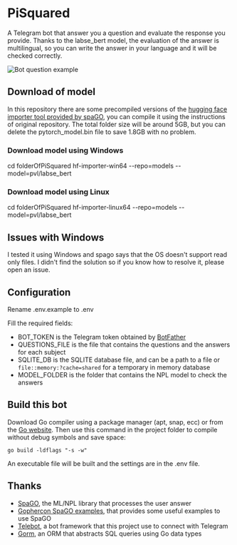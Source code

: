 # PiSquared
A Telegram bot that answer you a question and evaluate the response you provide.
Thanks to the labse_bert model, the evaluation of the answer is multilingual, so you can write the answer in your language and it will be checked correctly.

![Bot question example](/../photo/answer_example.png?raw=true "Bot question example")

## Download of model
In this repository there are some precompiled versions of the [hugging face importer tool provided by spaGO](https://github.com/nlpodyssey/spago/tree/main/cmd/huggingfaceimporter),
you can compile it using the instructions of original repository.
The total folder size will be around 5GB, but you can delete the pytorch_model.bin file to save 1.8GB with no problem.

### Download model using Windows
cd folderOfPiSquared
hf-importer-win64 --repo=models --model=pvl/labse_bert

### Download model using Linux
cd folderOfPiSquared
hf-importer-linux64 --repo=models --model=pvl/labse_bert

## Issues with Windows
I tested it using Windows and spago says that the OS doesn't support read only files.
I didn't find the solution so if you know how to resolve it, please open an issue.

## Configuration
Rename .env.example to .env

Fill the required fields:
- BOT_TOKEN is the Telegram token obtained by [BotFather](https://t.me/BotFather)
- QUESTIONS_FILE is the file that contains the questions and the answers for each subject
- SQLITE_DB is the SQLITE database file, and can be a path to a file or `file::memory:?cache=shared` for a temporary in memory database
- MODEL_FOLDER is the folder that contains the NPL model to check the answers

## Build this bot
Download Go compiler using a package manager (apt, snap, ecc) or from the [Go website](https://go.dev/dl/).
Then use this command in the project folder to compile without debug symbols and save space:
```
go build -ldflags "-s -w"
```
An executable file will be built and the settings are in the .env file.

## Thanks
- [SpaGO](https://github.com/nlpodyssey/spago), the ML/NPL library that processes the user answer
- [Gophercon SpaGO examples](https://github.com/matteo-grella/gophercon-eu-2021), that provides some useful examples to use SpaGO
- [Telebot](https://github.com/tucnak/telebot), a bot framework that this project use to connect with Telegram
- [Gorm](https://github.com/go-gorm/gorm), an ORM that abstracts SQL queries using Go data types
